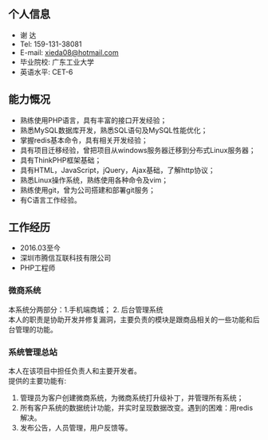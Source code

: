 ## 个人信息

- 谢 达		 
- Tel: 159-131-38081        
- E-mail: xieda08@hotmail.com
- 毕业院校: 广东工业大学
- 英语水平: CET-6

## 能力慨况

- 熟练使用PHP语言，具有丰富的接口开发经验；
- 熟悉MySQL数据库开发，熟悉SQL语句及MySQL性能优化；
- 掌握redis基本命令，具有相关开发经验；
- 具有项目迁移经验，曾把项目从windows服务器迁移到分布式Linux服务器；
- 具有ThinkPHP框架基础；
- 具有HTML，JavaScript，jQuery，Ajax基础，了解http协议；
- 熟悉Linux操作系统，熟练使用各种命令及vim；
- 熟练使用git，曾为公司搭建和部署git服务；
- 有C语言工作经验。

## 工作经历

- 2016.03至今
- 深圳市腾信互联科技有限公司
- PHP工程师


### 微商系统

本系统分两部分：1.手机端商城； 2. 后台管理系统  
本人的职责是协助开发并修复漏洞，主要负责的模块是跟商品相关的一些功能和后台管理的功能。

### 系统管理总站

本人在该项目中担任负责人和主要开发者。  
提供的主要功能有:

1. 管理员为客户创建微商系统，为微商系统打升级补丁，并管理所有系统；
2. 所有客户系统的数据统计功能，并实时呈现数据改变。遇到的困难：用redis解决。
3. 发布公告，人员管理，用户反馈等。



